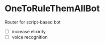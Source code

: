 # OneToRuleThemAllBot

Router for script-based bot

 - [ ] increase elixirity
 - [ ] voice recognition
